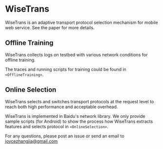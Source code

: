 # WiseTrans
WiseTrans is an adaptive transport protocol selection mechanism for mobile web service. See the paper for more details.

## Offline Training
WiseTrans collects logs on testbed with various network conditions for offline training.  

The traces and running scripts for training could be found in `<OfflineTraining>`.

## Online Selection
WiseTrans selects and switches transport protocols at the request level to reach both high performance and acceptable overhead.  

WiseTrans is implemented in Baidu's network library. We only provide sample scripts (for Android) to show the process how WiseTrans extracts features and selects protocol in `<OnlineSelection>`.


For any questions, please post an issue or send an email to [joycezhangjia@gmail.com](mailto:joycezhangjia@gmail.com)
